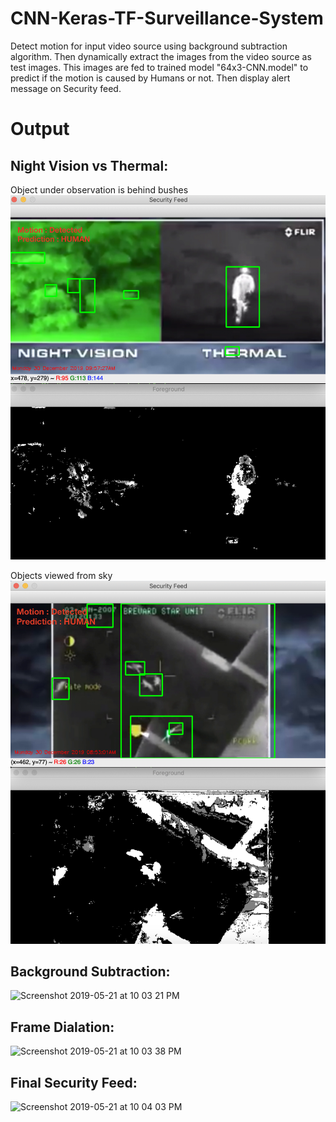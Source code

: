 # CNN-Keras-TF-Surveillance-System
Detect motion for input video source using background subtraction algorithm. Then dynamically extract the images from the video source as test images. This images are fed to trained model "64x3-CNN.model" to predict if the motion is caused by Humans or not. Then display alert message on Security feed.

# Output

## Night Vision vs Thermal:
Object under observation is behind bushes
<img width="615" src="Output2.png">

Objects viewed from sky
<img width="615" src="Output3.png">
                                 
## Background Subtraction:
<img width="628" alt="Screenshot 2019-05-21 at 10 03 21 PM" src="https://user-images.githubusercontent.com/39873118/58114596-b25b5c00-7c15-11e9-83dc-6aa3ff209e26.png">

## Frame Dialation:
<img width="615" alt="Screenshot 2019-05-21 at 10 03 38 PM" src="https://user-images.githubusercontent.com/39873118/58114697-f2bada00-7c15-11e9-8f4f-87c1be790f22.png">

## Final Security Feed:
<img width="625" alt="Screenshot 2019-05-21 at 10 04 03 PM" src="https://user-images.githubusercontent.com/39873118/58114746-0e25e500-7c16-11e9-8fdf-0b5b851c2c55.png">
